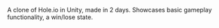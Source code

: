 A clone of Hole.io in Unity, made in 2 days.
Showcases basic gameplay functionality, a win/lose state.

